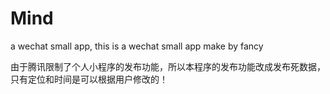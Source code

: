 # Mind
a wechat small app,
this is a wechat small app make by fancy

由于腾讯限制了个人小程序的发布功能，所以本程序的发布功能改成发布死数据，只有定位和时间是可以根据用户修改的！
